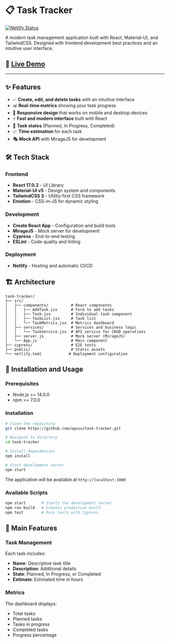 # 📋 Task Tracker

[![Netlify Status](https://api.netlify.com/api/v1/badges/YOUR-BADGE-ID/deploy-status)](https://agusu-task-tracker.netlify.app/)

A modern task management application built with React, Material-UI, and TailwindCSS. Designed with frontend development best practices and an intuitive user interface.

## 🚀 [Live Demo](https://agusu-task-tracker.netlify.app/)

---

## ✨ Features

- ✅ **Create, edit, and delete tasks** with an intuitive interface
- 📊 **Real-time metrics** showing your task progress
- 🎨 **Responsive design** that works on mobile and desktop devices
- ⚡ **Fast and modern interface** built with React
- 🎯 **Task states** (Planned, In Progress, Completed)
- 📈 **Time estimation** for each task
- 🎭 **Mock API** with MirageJS for development

## 🛠️ Tech Stack

### Frontend
- **React 17.0.2** - UI Library
- **Material-UI v5** - Design system and components
- **TailwindCSS 3** - Utility-first CSS framework
- **Emotion** - CSS-in-JS for dynamic styling

### Development
- **Create React App** - Configuration and build tools
- **MirageJS** - Mock server for development
- **Cypress** - End-to-end testing
- **ESLint** - Code quality and linting

### Deployment
- **Netlify** - Hosting and automatic CI/CD

## 🏗️ Architecture

```
task-tracker/
├── src/
│   ├── components/          # React components
│   │   ├── AddTask.jsx      # Form to add tasks
│   │   ├── Task.jsx         # Individual task component
│   │   ├── TaskList.jsx     # Task list
│   │   └── TaskMetrics.jsx  # Metrics dashboard
│   ├── services/            # Services and business logic
│   │   └── TaskService.jsx  # API service for CRUD operations
│   ├── server.js            # Mock server (MirageJS)
│   └── App.js               # Main component
├── cypress/                 # E2E tests
├── public/                  # Static assets
└── netlify.toml            # Deployment configuration
```

## 🚀 Installation and Usage

### Prerequisites
- Node.js >= 14.0.0
- npm >= 7.0.0

### Installation

```bash
# Clone the repository
git clone https://github.com/agusu/task-tracker.git

# Navigate to directory
cd task-tracker

# Install dependencies
npm install

# Start development server
npm start
```

The application will be available at `http://localhost:3000`

### Available Scripts

```bash
npm start       # Starts the development server
npm run build   # Creates production build
npm test        # Runs tests with Cypress
```

## 📝 Main Features

### Task Management
Each task includes:
- **Name**: Descriptive task title
- **Description**: Additional details
- **State**: Planned, In Progress, or Completed
- **Estimate**: Estimated time in hours

### Metrics
The dashboard displays:
- Total tasks
- Planned tasks
- Tasks in progress
- Completed tasks
- Progress percentage






